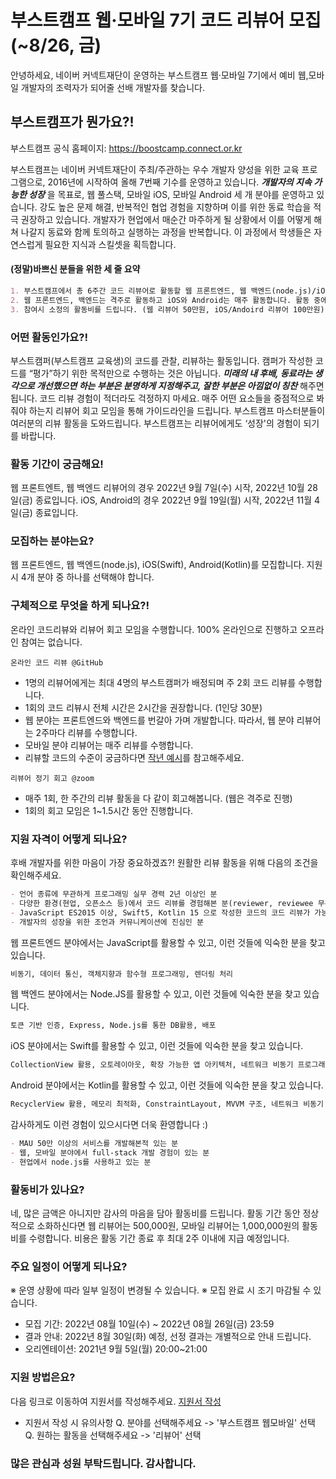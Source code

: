 # 부스트캠프 웹·모바일 7기 코드 리뷰어 모집(~8/26, 금)
안녕하세요, 네이버 커넥트재단이 운영하는 부스트캠프 웹·모바일 7기에서 예비 웹,모바일 개발자의 조력자가 되어줄 선배 개발자를 찾습니다.

## 부스트캠프가 뭔가요?!

부스트캠프 공식 홈페이지: https://boostcamp.connect.or.kr

부스트캠프는 네이버 커넥트재단이 주최/주관하는 우수 개발자 양성을 위한 교육 프로그램으로, 2016년에 시작하여 올해 7번째 기수를 운영하고 있습니다. **_개발자의 지속 가능한 성장_** 을 목표로, 웹 풀스택, 모바일 iOS, 모바일 Android 세 개 분야를 운영하고 있습니다. 
강도 높은 문제 해결, 반복적인 협업 경험을 지향하며 이를 위한 동료 학습을 적극 권장하고 있습니다. 개발자가 현업에서 매순간 마주하게 될 상황에서 이를 어떻게 해쳐 나갈지 동료와 함께 토의하고 실행하는 과정을 반복합니다. 이 과정에서 학생들은 자연스럽게 필요한 지식과 스킬셋을 획득합니다. 


#### (정말)바쁘신 분들을 위한 세 줄 요약
```markdown
1. 부스트캠프에서 총 6주간 코드 리뷰어로 활동할 웹 프론트엔드, 웹 백엔드(node.js)/iOS(Swift)/Android(Kotlin) 개발자를 찾습니다. (최소 경력 2년 이상)
2. 웹 프론트엔드, 백엔드는 격주로 활동하고 iOS와 Android는 매주 활동합니다. 활동 중에는 교육생 4명(최대)의 코드를 리뷰합니다. 
3. 참여시 소정의 활동비를 드립니다. (웹 리뷰어 50만원, iOS/Andoird 리뷰어 100만원)
```

### 어떤 활동인가요?!
부스트캠퍼(부스트캠프 교육생)의 코드를 관찰, 리뷰하는 활동입니다. 캠퍼가 작성한 코드를 “평가”하기 위한 목적만으로 수행하는 것은 아닙니다. **_미래의 내 후배, 동료라는 생각으로 개선했으면 하는 부분은 분명하게 지정해주고, 잘한 부분은 아낌없이 칭찬_** 해주면 됩니다. 
코드 리뷰 경험이 적더라도 걱정하지 마세요. 매주 어떤 요소들을 중점적으로 봐줘야 하는지 리뷰어 회고 모임을 통해 가이드라인을 드립니다. 부스트캠프 마스터분들이 여러분의 리뷰 활동을 도와드립니다. 부스트캠프는 리뷰어에게도 ‘성장'의 경험이 되기를 바랍니다. 


### 활동 기간이 궁금해요!
웹 프론트엔트, 웹 백엔드 리뷰어의 경우 2022년 9월 7일(수) 시작, 2022년 10월 28일(금) 종료입니다.
iOS, Android의 경우 2022년 9월 19일(월) 시작, 2022년 11월 4일(금) 종료입니다.

### 모집하는 분야는요?
웹 프론트엔드, 웹 백엔드(node.js), iOS(Swift), Android(Kotlin)를 모집합니다. 지원시 4개 분야 중 하나를 선택해야 합니다.

### 구체적으로 무엇을 하게 되나요?!
온라인 코드리뷰와 리뷰어 회고 모임을 수행합니다. 100% 온라인으로 진행하고 오프라인 참여는 없습니다.

`온라인 코드 리뷰 @GitHub`
- 1명의 리뷰어에게는 최대 4명의 부스트캠퍼가 배정되며 주 2회 코드 리뷰를 수행합니다.
- 1회의 코드 리뷰시 전체 시간은 2시간을 권장합니다. (1인당 30분)
- 웹 분야는 프론트엔드와 백엔드를 번갈아 가며 개발합니다. 따라서, 웹 분야 리뷰어는 2주마다 리뷰를 수행합니다. 
- 모바일 분야 리뷰어는 매주 리뷰를 수행합니다.
- 리뷰할 코드의 수준이 궁금하다면 [작년 예시](https://github.com/boostcamp-2021)를 참고해주세요.

`리뷰어 정기 회고 @zoom`
- 매주 1회, 한 주간의 리뷰 활동을 다 같이 회고해봅니다. (웹은 격주로 진행)
- 1회의 회고 모임은 1~1.5시간 동안 진행합니다.

### 지원 자격이 어떻게 되나요?
후배 개발자를 위한 마음이 가장 중요하겠죠?! 원활한 리뷰 활동을 위해 다음의 조건을 확인해주세요.
```markdown
- 언어 종류에 무관하게 프로그래밍 실무 경력 2년 이상인 분
- 다양한 환경(현업, 오픈소스 등)에서 코드 리뷰를 경험해본 분(reviewer, reviewee 무관)
- JavaScript ES2015 이상, Swift5, Kotlin 15 으로 작성한 코드의 코드 리뷰가 가능한 분
- 개발자의 성장을 위한 조언과 커뮤니케이션에 진심인 분
```
웹 프론트엔드 분야에서는 JavaScript를 활용할 수 있고, 이런 것들에 익숙한 분을 찾고 있습니다.
```markdown
비동기, 데이터 통신, 객체지향과 함수형 프로그래밍, 렌더링 처리
```
웹 백엔드 분야에서는 Node.JS를 활용할 수 있고, 이런 것들에 익숙한 분을 찾고 있습니다. 
```markdown
토큰 기반 인증, Express, Node.js를 통한 DB활용, 배포 
```
iOS 분야에서는 Swift를 활용할 수 있고, 이런 것들에 익숙한 분을 찾고 있습니다.
```markdown
CollectionView 활용, 오토레이아웃, 확장 가능한 앱 아키텍처, 네트워크 비동기 프로그래밍
```
Android 분야에서는 Kotlin를 활용할 수 있고, 이런 것들에 익숙한 분을 찾고 있습니다.
```markdown
RecyclerView 활용, 메모리 최적화, ConstraintLayout, MVVM 구조, 네트워크 비동기 프로그래밍
```

감사하게도 이런 경험이 있으시다면 더욱 환영합니다 :)
```markdown
- MAU 50만 이상의 서비스를 개발해본적 있는 분
- 웹, 모바일 분야에서 full-stack 개발 경험이 있는 분
- 현업에서 node.js를 사용하고 있는 분
```

### 활동비가 있나요?
네, 많은 금액은 아니지만 감사의 마음을 담아 활동비를 드립니다. 활동 기간 동안 정상적으로 소화하신다면 웹 리뷰어는 500,000원, 모바일 리뷰어는 1,000,000원의 활동비를 수령합니다. 비용은 활동 기간 종료 후 최대 2주 이내에 지급 예정입니다.

### 주요 일정이 어떻게 되나요?
※ 운영 상황에 따라 일부 일정이 변경될 수 있습니다.
※ 모집 완료 시 조기 마감될 수 있습니다.
- 모집 기간: 2022년 08월 10일(수) ~ 2022년 08월 26일(금) 23:59 
- 결과 안내: 2022년 8월 30일(화) 예정, 선정 결과는 개별적으로 안내 드립니다. 
- 오리엔테이션: 2021년 9월 5일(월) 20:00~21:00 

### 지원 방법은요?
다음 링크로 이동하여 지원서를 작성해주세요. [지원서 작성](https://form.office.naver.com/form/responseView.cmd?formkey=NDg5NzMzYjktNjg0Yy00NWQ3LWJjNjctMzA4NWNlMzVlN2Q2&sourceId=urlshare)
* 지원서 작성 시 유의사항 
Q. 분야를 선택해주세요 -> '부스트캠프 웹모바일' 선택 
Q. 원하는 활동을 선택해주세요 -> '리뷰어' 선택 
 
### 많은 관심과 성원 부탁드립니다. 감사합니다.

